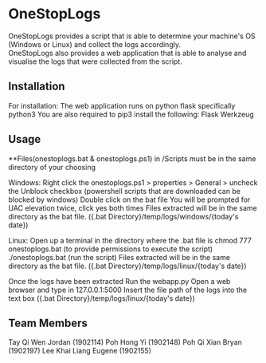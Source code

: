 # OneStopLogs
OneStopLogs provides a script that is able to determine your machine's OS (Windows or Linux) and collect the logs accordingly. <br/>
OneStopLogs also provides a web application that is able to analyse and visualise the logs that were collected from the script.

## Installation
For installation:
The web application runs on python flask specifically python3
You are also required to pip3 install the following:
Flask
Werkzeug

## Usage
**Files(onestoplogs.bat & onestoplogs.ps1) in /Scripts must be in the same directory of your choosing

Windows:
Right click the onestoplogs.ps1 > properties > General > uncheck the Unblock checkbox (powershell scripts that are downloaded can be blocked by windows)
Double click on the bat file
You will be prompted for UAC elevation twice, click yes both times 
Files extracted will be in the same directory as the bat file. ({.bat Directory}/temp/logs/windows/{today's date})

Linux:
Open up a terminal in the directory where the .bat file is
chmod 777 onestoplogs.bat (to provide permissions to execute the script)
./onestoplogs.bat (run the script)
Files extracted will be in the same directory as the bat file. ({.bat Directory}/temp/logs/linux/{today's date})

Once the logs have been extracted
Run the webapp.py
Open a web browser and type in 127.0.0.1:5000
Insert the file path of the logs into the text box ({.bat Directory}/temp/logs/linux/{today's date})

## Team Members
Tay Qi Wen Jordan (1902114)
Poh Hong Yi (1902148)
Poh Qi Xian Bryan (1902197)
Lee Khai Liang Eugene (1902155)
